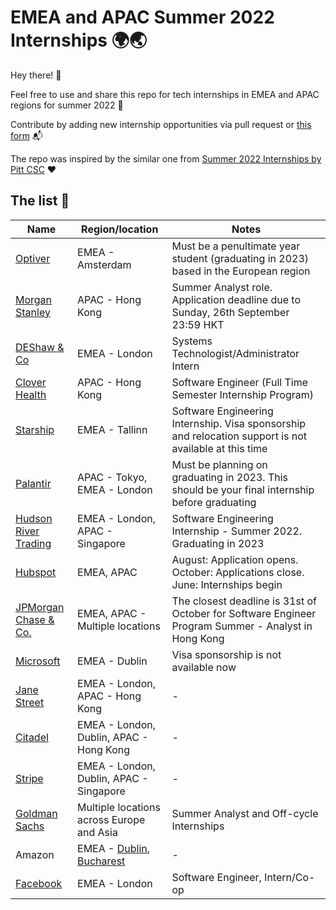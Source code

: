 # EMEA and APAC Summer 2022 Internships 🌍🌏

Hey there! 👋

Feel free to use and share this repo for tech internships in EMEA and APAC regions for summer 2022 🌱

Contribute by adding new internship opportunities via pull request or [this form](https://docs.google.com/forms/d/e/1FAIpQLSd7wl_nDL3IxgVnNAcvV4u9jX7_bnGUkJBVxsGGL3XPBx8BAw/viewform) 📬

The repo was inspired by the similar one from [Summer 2022 Internships by Pitt CSC](https://github.com/pittcsc/Summer2022-Internships) ❤️

## The list 📝

|  Name |  Region/location |  Notes  |
|-----|---------|--------------|
| [Optiver](https://www.optiver.com/working-at-optiver/career-opportunities/990203/?gh_src=2af42e681us) | EMEA - Amsterdam | Must be a penultimate year student (graduating in 2023) based in the European region |
| [Morgan Stanley](https://morganstanley.tal.net/vx/candidate/apply/11680) | APAC - Hong Kong | Summer Analyst role. Application deadline due to Sunday, 26th September 23:59 HKT |
| [DEShaw & Co](https://www.deshaw.com/careers/internships) | EMEA - London | Systems Technologist/Administrator Intern |
| [Clover Health](https://www.cloverhealth.com/en/about-us/job-opening?gh_jid=2941358) | APAC - Hong Kong | Software Engineer (Full Time Semester Internship Program) |
| [Starship](https://jobs.lever.co/starship/2d74be58-1314-4c5f-a032-0588c56decbf) | EMEA - Tallinn | Software Engineering Internship. Visa sponsorship and relocation support is not available at this time |
| [Palantir](https://www.palantir.com/careers/) | APAC - Tokyo, EMEA - London | Must be planning on graduating in 2023. This should be your final internship before graduating |
| [Hudson River Trading](https://www.hudsonrivertrading.com/careers/job/?gh_jid=3015374) | EMEA - London, APAC - Singapore | Software Engineering Internship - Summer 2022. Graduating in 2023 |
| [Hubspot](https://www.hubspot.com/careers/students/intern-coop) | EMEA, APAC | August: Application opens. October: Applications close. June: Internships begin |
| [JPMorgan Chase & Co.](https://careers.jpmorgan.com/us/en/students/programs/software-engineer-summer) | EMEA, APAC - Multiple locations | The closest deadline is 31st of October for Software Engineer Program Summer - Analyst in Hong Kong |
| [Microsoft](https://careers.microsoft.com/students/us/en/job/1091350/Intern-Opportunities-for-Students-Ireland-Software-Engineering-Start-date-Summer-2022) | EMEA - Dublin | Visa sponsorship is not available now |
| [Jane Street](https://www.janestreet.com/join-jane-street/internships/) | EMEA - London, APAC - Hong Kong | - |
| [Citadel](https://www.citadel.com/careers/open-positions/positions-for-students/) | EMEA - London, Dublin, APAC - Hong Kong | - |
| [Stripe](https://stripe.com/jobs/search?q=intern+new+grad) | EMEA - London, Dublin, APAC - Singapore | - |
| [Goldman Sachs](https://www.goldmansachs.com/careers/students/programs/) | Multiple locations across Europe and Asia | Summer Analyst and Off-cycle Internships |
| Amazon| EMEA - [Dublin](https://www.amazon.jobs/en/jobs/1694116/software-development-engineer-internship-2022-dublin), [Bucharest](https://www.amazon.jobs/en/jobs/1674285/software-dev-engineer-intern-bucharest-summer-2022) | - |
| [Facebook](https://www.facebook.com/careers/v2/jobs/389614179266190/)| EMEA - London | Software Engineer, Intern/Co-op |
